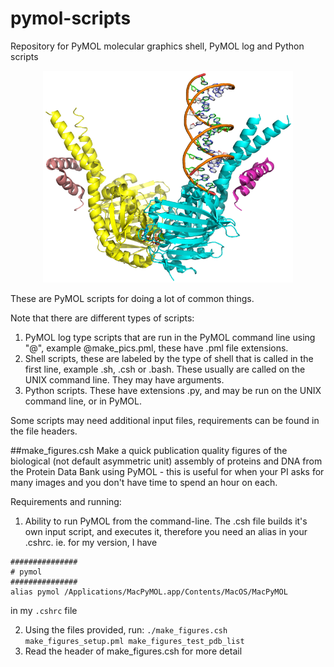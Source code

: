 # pymol-scripts
Repository for PyMOL molecular graphics shell, PyMOL log and Python scripts 

<p align="center">
  <img src="test/4W9M-4-b.png" width="400"></img>
</p>

These are PyMOL scripts for doing a lot of common things. 

Note that there are different types of scripts:
1) PyMOL log type scripts that are run in the PyMOL command line using "@", example @make_pics.pml, these have .pml file extensions.
2) Shell scripts, these are labeled by the type of shell that is called in the first line, example .sh, .csh or .bash. These usually are called on the UNIX command line. They may have arguments.
3) Python scripts. These have extensions .py, and may be run on the UNIX command line, or in PyMOL.

Some scripts may need additional input files, requirements can be found in the file headers.


##make_figures.csh
Make a quick publication quality figures of the biological (not default asymmetric unit) assembly of proteins and DNA from the Protein Data Bank using PyMOL - this is useful for when your PI asks for many images and you don't have time to spend an hour on each.


Requirements and running:
1. Ability to run PyMOL from the command-line. The .csh file builds it's own input script, and executes it, therefore you need an alias in your .cshrc. ie. for my version, I have 

```shell
###############
# pymol
###############
alias pymol /Applications/MacPyMOL.app/Contents/MacOS/MacPyMOL
```
in my `.cshrc` file

2. Using the files provided, run:
`./make_figures.csh make_figures_setup.pml make_figures_test_pdb_list`
3. Read the header of make_figures.csh for more detail
